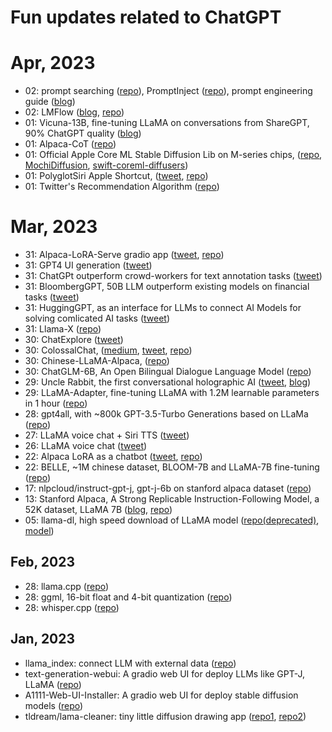 
# Fun updates related to ChatGPT

# Apr, 2023

- 02: prompt searching ([repo](https://github.com/MaHuanAAA/g_fair_prompting)), PromptInject ([repo](https://github.com/agencyenterprise/PromptInject)), prompt engineering guide ([blog](https://www.promptingguide.ai/zh))
- 02: LMFlow ([blog](https://www.jiqizhixin.com/articles/2023-04-02), [repo](https://github.com/OptimalScale/LMFlow))
- 01: Vicuna-13B, fine-tuning LLaMA on conversations from ShareGPT, 90% ChatGPT quality ([blog](https://vicuna.lmsys.org/))
- 01: Alpaca-CoT ([repo](https://github.com/PhoebusSi/Alpaca-CoT))
- 01: Official Apple Core ML Stable Diffusion Lib on M-series chips, ([repo](https://github.com/apple/ml-stable-diffusion), [MochiDiffusion](https://github.com/godly-devotion/MochiDiffusion), [swift-coreml-diffusers](https://github.com/huggingface/swift-coreml-diffusers))
- 01: PolyglotSiri Apple Shortcut, ([tweet](https://twitter.com/Munntein/status/1641683629968592897), [repo](https://github.com/Munntein/PolyglotSiri-Apple-Shortcut))
- 01: Twitter's Recommendation Algorithm ([repo](https://github.com/twitter/the-algorithm))

# Mar, 2023

- 31: Alpaca-LoRA-Serve gradio app ([tweet](https://twitter.com/algo_diver/status/1638525828773576704), [repo](https://github.com/deep-diver/Alpaca-LoRA-Serve))
- 31: GPT4 UI generation ([tweet](https://twitter.com/gdb/status/1641496253572997123))
- 31: ChatGPt outperform crowd-workers for text annotation tasks ([tweet](https://twitter.com/AlphaSignalAI/status/1641496876527517696))
- 31: BloombergGPT, 50B LLM outperform existing models on financial tasks ([tweet](https://twitter.com/omarsar0/status/1641787456436547584))
- 31: HuggingGPT, as an interface for LLMs to connect AI Models for solving comlicated AI tasks ([tweet](https://twitter.com/johnjnay/status/1641609645713129473))
- 31: Llama-X ([repo](https://github.com/AetherCortex/Llama-X))
- 30: ChatExplore ([tweet](https://twitter.com/omarsar0/status/1641444447304011776))
- 30: ColossalChat, ([medium](https://medium.com/@yangyou_berkeley/colossalchat-an-open-source-solution-for-cloning-chatgpt-with-a-complete-rlhf-pipeline-5edf08fb538b), [tweet](https://twitter.com/omarsar0/status/1641070883497205761), [repo](https://github.com/hpcaitech/ColossalAI/blob/main/applications/Chat/inference/server.py))
- 30: Chinese-LLaMA-Alpaca, ([repo](https://github.com/ymcui/Chinese-LLaMA-Alpaca))
- 30: ChatGLM-6B, An Open Bilingual Dialogue Language Model ([repo](https://github.com/THUDM/ChatGLM-6B))
- 29: Uncle Rabbit, the first conversational holographic AI ([tweet](https://twitter.com/ArturoJReal/status/1641129170100011035), [blog](https://feld.com/archives/2023/03/do-ai-rabbits-dream-of-holographic-carrots/))
- 29: LLaMA-Adapter, fine-tuning LLaMA with 1.2M learnable parameters in 1 hour ([repo](https://github.com/ZrrSkywalker/LLaMA-Adapter))
- 28: gpt4all, with ~800k GPT-3.5-Turbo Generations based on LLaMa ([repo](https://github.com/nomic-ai/gpt4all))
- 27: LLaMA voice chat + Siri TTS ([tweet](https://twitter.com/ggerganov/status/1640416314773700608))
- 26: LLaMA voice chat ([tweet](https://twitter.com/ggerganov/status/1640022482307502085))
- 22: Alpaca LoRA as a chatbot ([tweet](https://twitter.com/algo_diver/status/1638525828773576704), [repo](https://github.com/deep-diver/Alpaca-LoRA-Serve))
- 22: BELLE, ~1M chinese dataset, BLOOM-7B and LLaMA-7B fine-tuning ([repo](https://github.com/LianjiaTech/BELLE))
- 17: nlpcloud/instruct-gpt-j, gpt-j-6b on stanford alpaca dataset ([repo](https://nlpcloud.com/instruct-version-of-gpt-j-using-stanford-alpaca-dataset.html))
- 13: Stanford Alpaca, A Strong Replicable Instruction-Following Model, a 52K dataset, LLaMA 7B ([blog](https://crfm.stanford.edu/2023/03/13/alpaca.html), [repo](https://github.com/tatsu-lab/stanford_alpaca))
- 05: llama-dl, high speed download of LLaMA model ([repo(deprecated)](https://github.com/shawwn/llama-dl), [model](https://huggingface.co/decapoda-research/llama-7b-hf))


## Feb, 2023

- 28: llama.cpp ([repo](https://github.com/ggerganov/llama.cpp))
- 28: ggml, 16-bit float and 4-bit quantization ([repo](https://github.com/ggerganov/ggml))
- 28: whisper.cpp ([repo](https://github.com/ggerganov/whisper.cpp))


## Jan, 2023

- llama_index: connect LLM with external data ([repo](https://github.com/jerryjliu/llama_index))
- text-generation-webui: A gradio web UI for deploy LLMs like GPT-J, LLaMA ([repo](https://github.com/oobabooga/text-generation-webui))
- A1111-Web-UI-Installer: A gradio web UI for deploy stable diffusion models ([repo](https://github.com/EmpireMediaScience/A1111-Web-UI-Installer))
- tldream/lama-cleaner: tiny little diffusion drawing app ([repo1](https://github.com/Sanster/tldream), [repo2](https://github.com/Sanster/lama-cleaner))
